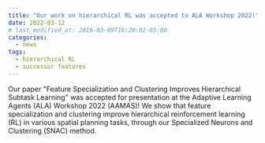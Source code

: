 ```yaml
---
title: "Our work on hierarchical RL was accepted to ALA Workshop 2022!"
date: 2022-03-12
# last_modified_at: 2016-03-09T16:20:02-05:00
categories:
  - news
tags:
  - hierarchical RL
  - successor features
---
```


Our paper "Feature Specialization and Clustering Improves Hierarchical Subtask Learning" was accepted for presentation at the Adaptive Learning Agents (ALA) Workshop 2022 (AAMAS)! We show that feature specialization and clustering improve hierarchical reinforcement learning (RL) in various spatial planning tasks, through our Specialized Neurons and Clustering (SNAC) method.